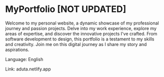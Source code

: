 
# MyPortfolio [NOT UPDATED]

Welcome to my personal website, a dynamic showcase of my professional journey and passion projects. Delve into my work experience, explore my areas of expertise, and discover the innovative projects I've crafted. From software development to design, this portfolio is a testament to my skills and creativity. Join me on this digital journey as I share my story and aspirations.

Language: English

Link: aduta.netlify.app
